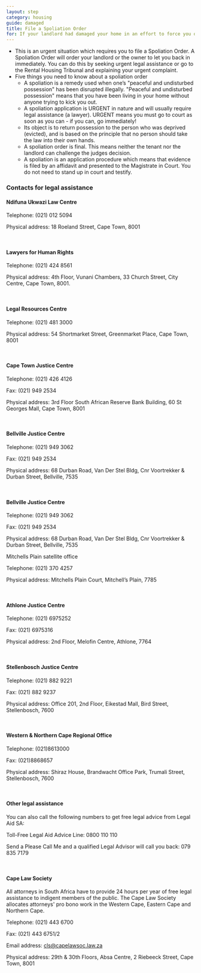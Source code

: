 ```yaml
---
layout: step
category: housing
guide: damaged
title: File a Spoliation Order
for: If your landlord had damaged your home in an effort to force you out this is the next step to take once you have documented the damage
---
```

- This is an urgent situation which requires you to file a Spoliation Order. A Spoliation Order will order your landlord or the owner to let you back in immediately. You can do this by seeking urgent legal assistance or go to the Rental Housing Tribunal and explaining your urgent complaint.
- Five things you need to know about a spoliation order
  - A spoliation is a remedy used when one’s "peaceful and undisturbed possession" has been disrupted illegally. "Peaceful and undisturbed possession" means that you have been living in your home without anyone trying to kick you out.
  - A spoliation application is URGENT in nature and will usually require legal assistance (a lawyer). URGENT means you must go to court as soon as you can - if you can, go immediately!
  - Its object is to return possession to the person who was deprived (evicted), and is based on the principle that no person should take the law into their own hands.
  - A spoliation order is final. This means neither the tenant nor the landlord  can challenge the judges decision.
  - A spoliation is an application procedure which means that evidence is filed by an affidavit and presented to the Magistrate in Court. You do not need to stand up in court and testify.


### Contacts for legal assistance

#### Ndifuna Ukwazi Law Centre

Telephone: (021) 012 5094

Physical address: 18 Roeland Street, Cape Town, 8001

<br>

#### Lawyers for Human Rights

Telephone: (021) 424 8561

Physical address: 4th Floor, Vunani Chambers, 33 Church Street, City Centre, Cape Town, 8001.

<br>

#### Legal Resources Centre

Telephone:  (021) 481 3000

Physical address: 54 Shortmarket Street, Greenmarket Place, Cape Town, 8001

<br>

#### Cape Town Justice Centre

Telephone: (021) 426 4126

Fax: (021) 949 2534

Physical address: 3rd Floor South African Reserve Bank Building, 60 St Georges Mall, Cape Town, 8001

<br>

#### Bellville Justice Centre

Telephone: (021) 949 3062

Fax: (021) 949 2534

Physical address: 68 Durban Road, Van Der Stel Bldg, Cnr Voortrekker & Durban Street, Bellville, 7535

<br>

#### Bellville Justice Centre

Telephone: (021) 949 3062

Fax: (021) 949 2534

Physical address: 68 Durban Road, Van Der Stel Bldg, Cnr Voortrekker & Durban Street, Bellville, 7535

Mitchells Plain satellite office

Telephone: (021) 370 4257

Physical address: Mitchells Plain Court, Mitchell’s Plain, 7785

<br>

#### Athlone Justice Centre

Telephone: (021) 6975252

Fax: (021) 6975316

Physical address: 2nd Floor, Melofin Centre, Athlone, 7764

<br>

#### Stellenbosch Justice Centre

Telephone: (021) 882 9221

Fax: (021) 882 9237

Physical address: Office 201, 2nd Floor, Eikestad Mall, Bird Street, Stellenbosch, 7600

<br>

#### Western & Northern Cape Regional Office

Telephone: (021)8613000

Fax: (021)8868657

Physical address: Shiraz House, Brandwacht Office Park, Trumali Street, Stellenbosch, 7600

<br>

#### Other legal assistance

You can also call the following numbers to get free legal advice from Legal Aid SA:

Toll-Free Legal Aid Advice Line: 0800 110 110

Send a Please Call Me and a qualified Legal Advisor will call you back: 079 835 7179

<br>

#### Cape Law Society

All attorneys in South Africa have to provide 24 hours per year of free legal assistance to indigent members of the public. The Cape Law Society allocates attorneys' pro bono work in the Western Cape, Eastern Cape and Northern Cape.

Telephone:  (021) 443 6700

Fax: (021) 443 6751/2

Email address: cls@capelawsoc.law.za

Physical address: 29th & 30th Floors, Absa Centre, 2 Riebeeck Street, Cape Town, 8001